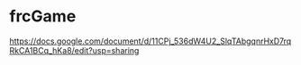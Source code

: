 # frcGame
https://docs.google.com/document/d/11CPj_536dW4U2_SlqTAbgqnrHxD7rqRkCA1BCq_hKa8/edit?usp=sharing
